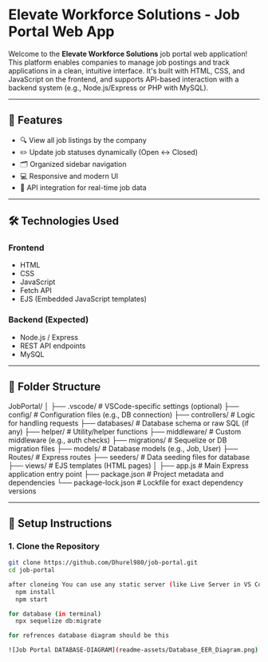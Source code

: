 # Elevate Workforce Solutions - Job Portal Web App

Welcome to the **Elevate Workforce Solutions** job portal web application!  
This platform enables companies to manage job postings and track applications in a clean, intuitive interface. It's built with HTML, CSS, and JavaScript on the frontend, and supports API-based interaction with a backend system (e.g., Node.js/Express or PHP with MySQL).

---

## 🌟 Features

- 🔍 View all job listings by the company
- ✏️ Update job statuses dynamically (Open ↔ Closed)
- 🗂 Organized sidebar navigation
- 💻 Responsive and modern UI
- 📡 API integration for real-time job data

---

## 🛠️ Technologies Used

### Frontend
- HTML
- CSS
- JavaScript
- Fetch API
- EJS (Embedded JavaScript templates)

### Backend (Expected)
- Node.js / Express 
- REST API endpoints
- MySQL

---

## 📁 Folder Structure
JobPortal/
│
├── .vscode/             # VSCode-specific settings (optional)
├── config/              # Configuration files (e.g., DB connection)
├── controllers/         # Logic for handling requests
├── databases/           # Database schema or raw SQL (if any)
├── helper/              # Utility/helper functions
├── middleware/          # Custom middleware (e.g., auth checks)
├── migrations/          # Sequelize or DB migration files
├── models/              # Database models (e.g., Job, User)
├── Routes/              # Express routes
├── seeders/             # Data seeding files for database
├── views/               # EJS templates (HTML pages)
│
├── app.js               # Main Express application entry point
├── package.json         # Project metadata and dependencies
└── package-lock.json    # Lockfile for exact dependency versions




---

## 🔧 Setup Instructions

### 1. Clone the Repository

```bash
git clone https://github.com/Dhurel980/job-portal.git
cd job-portal

after cloneing You can use any static server (like Live Server in VS Code):
  npm install
  npm start

for database (in terminal) 
  npx sequelize db:migrate

for refrences database diagram should be this

![Job Portal DATABASE-DIAGRAM](readme-assets/Database_EER_Diagram.png)